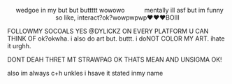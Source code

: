 

<p align="center">
⠀wedgoe in my but but buttttt wowowo
⠀⠀⠀⠀mentally ill asf but im funny so like, interact?ok?wowpwpwp❤❤❤BOIII

FOLLOWMY SOCOALS YES @DYLICKZ ON EVERY PLATFORM U CAN THINK OF ok?okwha. 
i also do art but. buttt. i doNOT COLOR MY ART. ihate it urghh. 
<p> DONT DEAH THRET MT STRAWPAG OK THATS MEAN AND UNSIGMA OK!</p>
</p>

<p> also im always c+h unkles i hsave it stated inmy name</p>
